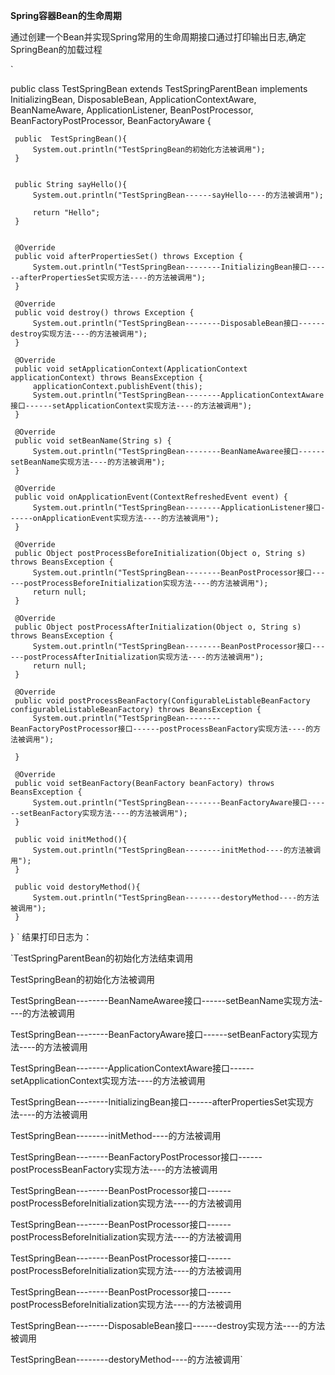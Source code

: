 **Spring容器Bean的生命周期**

通过创建一个Bean并实现Spring常用的生命周期接口通过打印输出日志,确定SpringBean的加载过程

` 

public class TestSpringBean extends TestSpringParentBean implements InitializingBean, DisposableBean,
         ApplicationContextAware, BeanNameAware, ApplicationListener<ContextRefreshedEvent>, BeanPostProcessor,
         BeanFactoryPostProcessor, BeanFactoryAware {
 
     public  TestSpringBean(){
         System.out.println("TestSpringBean的初始化方法被调用");
     }
 
 
     public String sayHello(){
         System.out.println("TestSpringBean------sayHello----的方法被调用");
 
         return "Hello";
     }
 
 
     @Override
     public void afterPropertiesSet() throws Exception {
         System.out.println("TestSpringBean--------InitializingBean接口------afterPropertiesSet实现方法----的方法被调用");
     }
 
     @Override
     public void destroy() throws Exception {
         System.out.println("TestSpringBean--------DisposableBean接口------destroy实现方法----的方法被调用");
     }
 
     @Override
     public void setApplicationContext(ApplicationContext applicationContext) throws BeansException {
         applicationContext.publishEvent(this);
         System.out.println("TestSpringBean--------ApplicationContextAware接口------setApplicationContext实现方法----的方法被调用");
     }
 
     @Override
     public void setBeanName(String s) {
         System.out.println("TestSpringBean--------BeanNameAwaree接口------setBeanName实现方法----的方法被调用");
     }
 
     @Override
     public void onApplicationEvent(ContextRefreshedEvent event) {
         System.out.println("TestSpringBean--------ApplicationListener接口------onApplicationEvent实现方法----的方法被调用");
     }
 
     @Override
     public Object postProcessBeforeInitialization(Object o, String s) throws BeansException {
         System.out.println("TestSpringBean--------BeanPostProcessor接口------postProcessBeforeInitialization实现方法----的方法被调用");
         return null;
     }
 
     @Override
     public Object postProcessAfterInitialization(Object o, String s) throws BeansException {
         System.out.println("TestSpringBean--------BeanPostProcessor接口------postProcessAfterInitialization实现方法----的方法被调用");
         return null;
     }
 
     @Override
     public void postProcessBeanFactory(ConfigurableListableBeanFactory configurableListableBeanFactory) throws BeansException {
         System.out.println("TestSpringBean--------BeanFactoryPostProcessor接口------postProcessBeanFactory实现方法----的方法被调用");
 
     }
 
     @Override
     public void setBeanFactory(BeanFactory beanFactory) throws BeansException {
         System.out.println("TestSpringBean--------BeanFactoryAware接口------setBeanFactory实现方法----的方法被调用");
     }
 
     public void initMethod(){
         System.out.println("TestSpringBean--------initMethod----的方法被调用");
     }
 
     public void destoryMethod(){
         System.out.println("TestSpringBean--------destoryMethod----的方法被调用");
     }
 }
`
结果打印日志为：

`TestSpringParentBean的初始化方法结束调用

 TestSpringBean的初始化方法被调用
 
 TestSpringBean--------BeanNameAwaree接口------setBeanName实现方法----的方法被调用
 
 TestSpringBean--------BeanFactoryAware接口------setBeanFactory实现方法----的方法被调用
 
 TestSpringBean--------ApplicationContextAware接口------setApplicationContext实现方法----的方法被调用
 
 TestSpringBean--------InitializingBean接口------afterPropertiesSet实现方法----的方法被调用
 
 TestSpringBean--------initMethod----的方法被调用
 
 TestSpringBean--------BeanFactoryPostProcessor接口------postProcessBeanFactory实现方法----的方法被调用
 
 TestSpringBean--------BeanPostProcessor接口------postProcessBeforeInitialization实现方法----的方法被调用
 
 TestSpringBean--------BeanPostProcessor接口------postProcessBeforeInitialization实现方法----的方法被调用
 
 TestSpringBean--------BeanPostProcessor接口------postProcessBeforeInitialization实现方法----的方法被调用
 
 TestSpringBean--------BeanPostProcessor接口------postProcessBeforeInitialization实现方法----的方法被调用
 
 TestSpringBean--------DisposableBean接口------destroy实现方法----的方法被调用
 
 TestSpringBean--------destoryMethod----的方法被调用`
